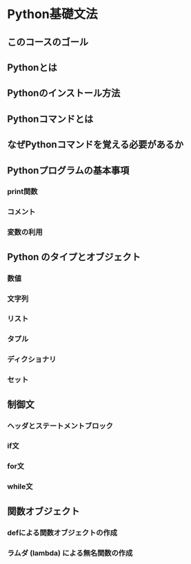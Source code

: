 # Python基礎文法

## このコースのゴール

## Pythonとは

## Pythonのインストール方法

## Pythonコマンドとは

## なぜPythonコマンドを覚える必要があるか

## Pythonプログラムの基本事項

### print関数

### コメント

### 変数の利用

## Python のタイプとオブジェクト

### 数値

### 文字列

### リスト

### タプル

### ディクショナリ

### セット

## 制御文

### ヘッダとステートメントブロック

### if文

### for文

### while文

## 関数オブジェクト

### defによる関数オブジェクトの作成

### ラムダ (lambda) による無名関数の作成
